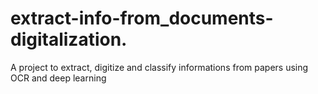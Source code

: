 # extract-info-from_documents-digitalization.
A project to extract, digitize and classify informations from  papers using OCR and deep learning
